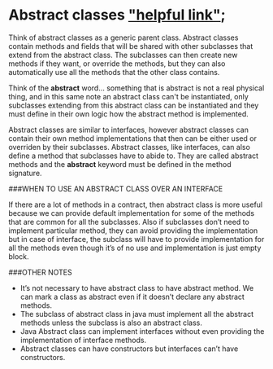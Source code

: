 # Abstract classes  ["helpful link"](http://www.javacoffeebreak.com/faq/faq0084.html);

Think of abstract classes as a generic parent class. Abstract classes contain methods and fields that will be shared with other subclasses that extend from the abstract class. The subclasses can then create new methods if they want, or override the methods, but they can also automatically use all the methods that the other class contains.

Think of the **abstract** word... something that is abstract is not a real physical thing, and in this same note an abstract class can't be instantiated, only subclasses extending from this abstract class can be instantiated and they must define in their own logic how the abstract method is implemented. 

Abstract classes are similar to interfaces, however abstract classes can contain their own method implementations that then can be either used or overriden by their subclasses. Abstract classes, like interfaces, can also define a method that subclasses have to abide to. They are called abstract methods and the **abstract** keyword must be defined in the method signature.

###WHEN TO USE AN ABSTRACT CLASS OVER AN INTERFACE

If there are a lot of methods in a contract, then abstract class is more useful because we can provide default implementation for some of the methods that are common for all the subclasses. Also if subclasses don’t need to implement particular method, they can avoid providing the implementation but in case of interface, the subclass will have to provide implementation for all the methods even though it’s of no use and implementation is just empty block.

###OTHER NOTES
* It’s not necessary to have abstract class to have abstract method. We can mark a class as abstract even if it doesn’t declare any abstract methods.
* The subclass of abstract class in java must implement all the abstract methods unless the subclass is also an abstract class.
* Java Abstract class can implement interfaces without even providing the implementation of interface methods.	
* Abstract classes can have constructors but interfaces can’t have constructors.
